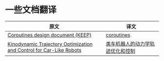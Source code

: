# 一些文档翻译

| 原文 | 译文 |
| --- | --- |
| [Coroutines design document (KEEP)](https://github.com/Kotlin/KEEP/blob/master/proposals/coroutines.md) | [coroutines](coroutines.md) |
| [Kinodynamic Trajectory Optimization and Control for Car-Like Robots](http://www.rst.e-technik.tu-dortmund.de/lehrstuhl/mitarbeiter/roesmann/2017_Roesmann_IROS.PDF) | [类车机器人的动力学轨迹优化和控制](类车机器人的动力学轨迹优化和控制.docx) |

